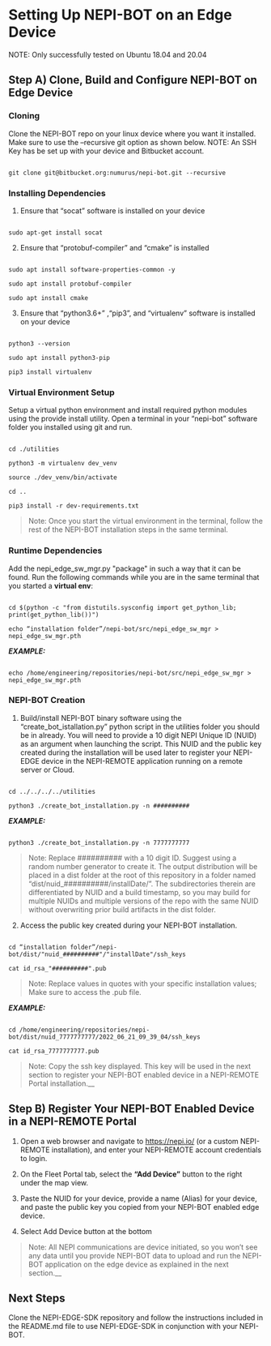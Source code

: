 # Setting Up NEPI-BOT on an Edge Device

NOTE: Only successfully tested on Ubuntu 18.04 and 20.04

## Step A) Clone, Build and Configure NEPI-BOT on Edge Device
### Cloning
Clone the NEPI-BOT repo on your linux device where you want it installed. Make sure to use the –recursive git option as shown below. NOTE: An SSH Key has be set up with your device and Bitbucket account.

```

git clone git@bitbucket.org:numurus/nepi-bot.git --recursive

```
### Installing Dependencies

1) Ensure that “socat” software is installed on your device

```

sudo apt-get install socat

```



2) Ensure that “protobuf-compiler” and “cmake” is installed

```

sudo apt install software-properties-common -y

sudo apt install protobuf-compiler

sudo apt install cmake

```



3) Ensure that “python3.6+” ,“pip3”, and “virtualenv” software is installed on your device

```

python3 --version

sudo apt install python3-pip

pip3 install virtualenv

```
### Virtual Environment Setup

Setup a virtual python environment and install required python modules using the provide install utility. Open a terminal in your “nepi-bot” software folder you installed using git and run.

```

cd ./utilities

python3 -m virtualenv dev_venv

source ./dev_venv/bin/activate

cd ..

pip3 install -r dev-requirements.txt

```



>Note: Once you start the virtual environment in the terminal, follow the rest of the NEPI-BOT installation steps in the same terminal.
### Runtime Dependencies

Add the nepi_edge_sw_mgr.py "package" in such a way that it can be found. Run the following commands while you are in the same terminal that you started a **virtual env**:

```

cd $(python -c "from distutils.sysconfig import get_python_lib; print(get_python_lib())")

echo “installation folder”/nepi-bot/src/nepi_edge_sw_mgr > nepi_edge_sw_mgr.pth

```



***EXAMPLE:***

```

echo /home/engineering/repositories/nepi-bot/src/nepi_edge_sw_mgr > nepi_edge_sw_mgr.pth

```
### NEPI-BOT Creation
1) Build/install NEPI-BOT binary software using the “create_bot_istallation.py” python script in the utilities folder you should be in already. You will need to provide a 10 digit NEPI Unique ID (NUID) as an argument when launching the script. This NUID and the public key created during the installation will be used later to register your NEPI-EDGE device in the NEPI-REMOTE application running on a remote server or Cloud.

```

cd ../../../../utilities

python3 ./create_bot_installation.py -n ##########

```

***EXAMPLE:***

```

python3 ./create_bot_installation.py -n 7777777777

```



> Note: Replace ########## with a 10 digit ID. Suggest using a random number generator to create it. The output distribution will be placed in a dist folder at the root of this repository in a folder named “dist/nuid_##########/installDate/”. The subdirectories therein are differentiated by NUID and a build timestamp, so you may build for multiple NUIDs and multiple versions of the repo with the same NUID without overwriting prior build artifacts in the dist folder.



2) Access the public key created during your NEPI-BOT installation.

```

cd “installation folder”/nepi-bot/dist/"nuid_##########"/"installDate"/ssh_keys

cat id_rsa_"##########".pub

```

>Note: Replace values in quotes with your specific installation values; Make sure to access the .pub file.



***EXAMPLE:***

```

cd /home/engineering/repositories/nepi-bot/dist/nuid_7777777777/2022_06_21_09_39_04/ssh_keys

cat id_rsa_7777777777.pub

```

>Note: Copy the ssh key displayed. This key will be used in the next section to register your NEPI-BOT enabled device in a NEPI-REMOTE Portal installation.__



## Step B) Register Your NEPI-BOT Enabled Device in a NEPI-REMOTE Portal



1) Open a web browser and navigate to https://nepi.io/ (or a custom NEPI-REMOTE installation), and enter your NEPI-REMOTE account credentials to login.

2) On the Fleet Portal tab, select the **“Add Device”** button to the right under the map view.

3) Paste the NUID for your device, provide a name (Alias) for your device, and paste the public key you copied from your NEPI-BOT enabled edge device.

4) Select Add Device button at the bottom



>Note: All NEPI communications are device initiated, so you won’t see any data until you provide NEPI-BOT data to upload and run the NEPI-BOT application on the edge device as explained in the next section.__

## Next Steps
Clone the NEPI-EDGE-SDK repository and follow the instructions  included in the README.md file to use NEPI-EDGE-SDK in conjunction with your NEPI-BOT.